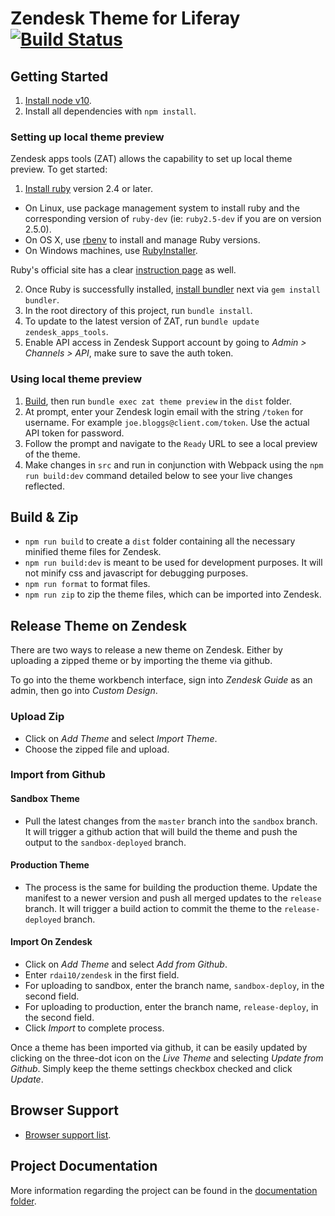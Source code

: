 # Zendesk Theme for Liferay [![Build Status](https://travis-ci.org/rdai10/zendesk.svg?branch=master)](https://travis-ci.org/rdai10/zendesk)

## Getting Started

1. [Install node v10](https://nodejs.org/en/).
2. Install all dependencies with `npm install`.

### Setting up local theme preview

Zendesk apps tools (ZAT) allows the capability to set up local theme preview. To get started:

1. [Install ruby](https://www.ruby-lang.org/en/) version 2.4 or later.

-   On Linux, use package management system to install ruby and the corresponding version of `ruby-dev` (ie: `ruby2.5-dev` if you are on version 2.5.0).
-   On OS X, use [rbenv](https://github.com/rbenv/rbenv/blob/master/README.md) to install and manage Ruby versions.
-   On Windows machines, use [RubyInstaller](https://rubyinstaller.org).

Ruby's official site has a clear [instruction page](https://www.ruby-lang.org/en/documentation/installation/) as well.

2. Once Ruby is successfully installed, [install bundler](https://bundler.io/) next via `gem install bundler`.
3. In the root directory of this project, run `bundle install`.
4. To update to the latest version of ZAT, run `bundle update zendesk_apps_tools`.
5. Enable API access in Zendesk Support account by going to _Admin > Channels > API_, make sure to save the auth token.

### Using local theme preview

1. [Build](#build-&-zip), then run `bundle exec zat theme preview` in the `dist` folder.
2. At prompt, enter your Zendesk login email with the string `/token` for username. For example `joe.bloggs@client.com/token`. Use the actual API token for password.
3. Follow the prompt and navigate to the `Ready` URL to see a local preview of the theme.
4. Make changes in `src` and run in conjunction with Webpack using the `npm run build:dev` command detailed below to see your live changes reflected.

## Build & Zip

-   `npm run build` to create a `dist` folder containing all the necessary minified theme files for Zendesk.
-   `npm run build:dev` is meant to be used for development purposes. It will not minify css and javascript for debugging purposes.
-   `npm run format` to format files.
-   `npm run zip` to zip the theme files, which can be imported into Zendesk.

## Release Theme on Zendesk

There are two ways to release a new theme on Zendesk. Either by uploading a zipped theme or by importing the theme via github.

To go into the theme workbench interface, sign into _Zendesk Guide_ as an admin, then go into _Custom Design_.

### Upload Zip

-   Click on _Add Theme_ and select _Import Theme_.
-   Choose the zipped file and upload.

### Import from Github

#### Sandbox Theme

-   Pull the latest changes from the `master` branch into the `sandbox` branch. It will trigger a github action that will build the theme and push the output to the `sandbox-deployed` branch.

#### Production Theme

-   The process is the same for building the production theme. Update the manifest to a newer version and push all merged updates to the `release` branch. It will trigger a build action to commit the theme to the `release-deployed` branch.

#### Import On Zendesk

-   Click on _Add Theme_ and select _Add from Github_.
-   Enter `rdai10/zendesk` in the first field.
-   For uploading to sandbox, enter the branch name, `sandbox-deploy`, in the second field.
-   For uploading to production, enter the branch name, `release-deploy`, in the second field.
-   Click _Import_ to complete process.

Once a theme has been imported via github, it can be easily updated by clicking on the three-dot icon on the _Live Theme_ and selecting _Update from Github_. Simply keep the theme settings checkbox checked and click _Update_.

## Browser Support

-   [Browser support list](http://browserl.ist/?q=>0.25%25%2C+ie+11%2C+not+op_mini+all).

## Project Documentation

More information regarding the project can be found in the [documentation folder](/documentation).

